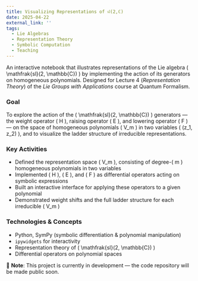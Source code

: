 ```yaml
---
title: Visualizing Representations of 𝔰𝔩(2,ℂ)
date: 2025-04-22
external_link: ''
tags:
  - Lie Algebras
  - Representation Theory
  - Symbolic Computation
  - Teaching
---
```


An interactive notebook that illustrates representations of the Lie algebra \( \mathfrak{sl}(2, \mathbb{C}) \) by implementing the action of its generators on homogeneous polynomials. Designed for Lecture 4 (*Representation Theory*) of the *Lie Groups with Applications* course at Quantum Formalism.

<!--more-->

### Goal

To explore the action of the \( \mathfrak{sl}(2, \mathbb{C}) \) generators — the weight operator \( H \), raising operator \( E \), and lowering operator \( F \) — on the space of homogeneous polynomials \( V_m \) in two variables \( (z_1, z_2) \), and to visualize the ladder structure of irreducible representations.

### Key Activities

- Defined the representation space \( V_m \), consisting of degree-\( m \) homogeneous polynomials in two variables
- Implemented \( H \), \( E \), and \( F \) as differential operators acting on symbolic expressions
- Built an interactive interface for applying these operators to a given polynomial
- Demonstrated weight shifts and the full ladder structure for each irreducible \( V_m \)

### Technologies & Concepts

- Python, SymPy (symbolic differentiation & polynomial manipulation)
- `ipywidgets` for interactivity
- Representation theory of \( \mathfrak{sl}(2, \mathbb{C}) \)
- Differential operators on polynomial spaces

🚧 **Note**: This project is currently in development — the code repository will be made public soon.